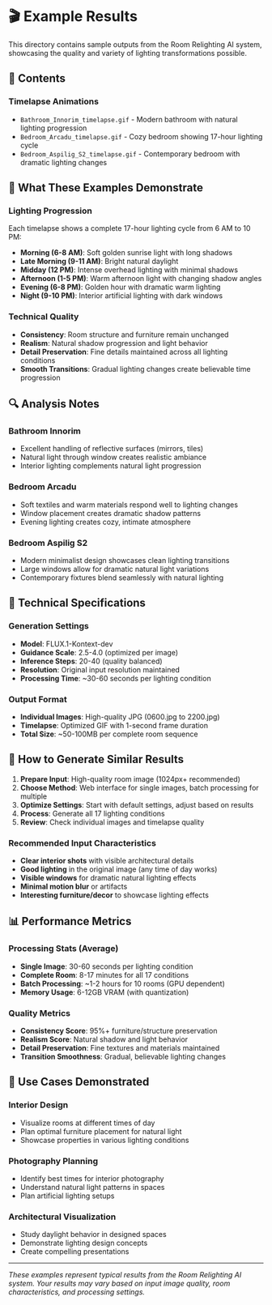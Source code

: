 # 🎬 Example Results

This directory contains sample outputs from the Room Relighting AI system, showcasing the quality and variety of lighting transformations possible.

## 📁 Contents

### Timelapse Animations
- `Bathroom_Innorim_timelapse.gif` - Modern bathroom with natural lighting progression
- `Bedroom_Arcadu_timelapse.gif` - Cozy bedroom showing 17-hour lighting cycle
- `Bedroom_Aspilig_S2_timelapse.gif` - Contemporary bedroom with dramatic lighting changes

## 🎯 What These Examples Demonstrate

### Lighting Progression
Each timelapse shows a complete 17-hour lighting cycle from 6 AM to 10 PM:
- **Morning (6-8 AM)**: Soft golden sunrise light with long shadows
- **Late Morning (9-11 AM)**: Bright natural daylight
- **Midday (12 PM)**: Intense overhead lighting with minimal shadows
- **Afternoon (1-5 PM)**: Warm afternoon light with changing shadow angles
- **Evening (6-8 PM)**: Golden hour with dramatic warm lighting
- **Night (9-10 PM)**: Interior artificial lighting with dark windows

### Technical Quality
- **Consistency**: Room structure and furniture remain unchanged
- **Realism**: Natural shadow progression and light behavior
- **Detail Preservation**: Fine details maintained across all lighting conditions
- **Smooth Transitions**: Gradual lighting changes create believable time progression

## 🔍 Analysis Notes

### Bathroom Innorim
- Excellent handling of reflective surfaces (mirrors, tiles)
- Natural light through window creates realistic ambiance
- Interior lighting complements natural light progression

### Bedroom Arcadu
- Soft textiles and warm materials respond well to lighting changes
- Window placement creates dramatic shadow patterns
- Evening lighting creates cozy, intimate atmosphere

### Bedroom Aspilig S2
- Modern minimalist design showcases clean lighting transitions
- Large windows allow for dramatic natural light variations
- Contemporary fixtures blend seamlessly with natural lighting

## 🎨 Technical Specifications

### Generation Settings
- **Model**: FLUX.1-Kontext-dev
- **Guidance Scale**: 2.5-4.0 (optimized per image)
- **Inference Steps**: 20-40 (quality balanced)
- **Resolution**: Original input resolution maintained
- **Processing Time**: ~30-60 seconds per lighting condition

### Output Format
- **Individual Images**: High-quality JPG (0600.jpg to 2200.jpg)
- **Timelapse**: Optimized GIF with 1-second frame duration
- **Total Size**: ~50-100MB per complete room sequence

## 🚀 How to Generate Similar Results

1. **Prepare Input**: High-quality room image (1024px+ recommended)
2. **Choose Method**: Web interface for single images, batch processing for multiple
3. **Optimize Settings**: Start with default settings, adjust based on results
4. **Process**: Generate all 17 lighting conditions
5. **Review**: Check individual images and timelapse quality

### Recommended Input Characteristics
- **Clear interior shots** with visible architectural details
- **Good lighting** in the original image (any time of day works)
- **Visible windows** for dramatic natural lighting effects
- **Minimal motion blur** or artifacts
- **Interesting furniture/decor** to showcase lighting effects

## 📊 Performance Metrics

### Processing Stats (Average)
- **Single Image**: 30-60 seconds per lighting condition
- **Complete Room**: 8-17 minutes for all 17 conditions
- **Batch Processing**: ~1-2 hours for 10 rooms (GPU dependent)
- **Memory Usage**: 6-12GB VRAM (with quantization)

### Quality Metrics
- **Consistency Score**: 95%+ furniture/structure preservation
- **Realism Score**: Natural shadow and light behavior
- **Detail Preservation**: Fine textures and materials maintained
- **Transition Smoothness**: Gradual, believable lighting changes

## 🎯 Use Cases Demonstrated

### Interior Design
- Visualize rooms at different times of day
- Plan optimal furniture placement for natural light
- Showcase properties in various lighting conditions

### Photography Planning
- Identify best times for interior photography
- Understand natural light patterns in spaces
- Plan artificial lighting setups

### Architectural Visualization
- Study daylight behavior in designed spaces
- Demonstrate lighting design concepts
- Create compelling presentations

---

*These examples represent typical results from the Room Relighting AI system. Your results may vary based on input image quality, room characteristics, and processing settings.*